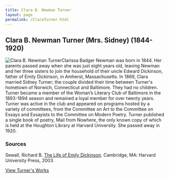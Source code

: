 ```yaml
---
title: Clara B. Newman Turner
layout: page
permalink: /ClaraTurner.html
---
```


## Clara B. Newman Turner (Mrs. Sidney) (1844-1920)
<div style="float: left"><img src="https://elizajames.github.io/WLCB_draft/assets/img/ClaraTurner.jpg" alt="Clara B. Newman Turner"></div>

Clarissa Badger Newman was born in 1844. Her parents passed away when she was just eight years old, leaving Newman and her three sisters to join the household of their uncle Edward Dickinson, father of Emily Dickinson, in Amherst, Massachusetts. In 1869, Clara married Sidney Turner; the couple divided their time between Turner's hometown of Norwich, Connecticut and Baltimore. They had no children. Turner became a member of the Woman’s Literary Club of Baltimore in the 1893-1894 season and remained a loyal member for over twenty years. Turner was active in the club and appeared on programs hosted by a variety of committees, from the Committee on Art to the Committee on Essays and Essayists to the Committee on Modern Poetry. Turner published a single book of poetry, Mail from Nowhere, the only known copy of which is held at the Houghton Library at Harvard University. She passed away in 1920.

### Sources

Sewall, Richard B. [The Life of Emily Dickinson](https://books.google.com/books?id=odjIKZKYHJQC&pg=PA265&lpg=PA265&dq=clara+newman+turner+emily+dickinson&source=bl&ots=Z5pAMdWkri&sig=nHe4YVpxxqUo6yhJcgDBFDqov-0&hl=en&sa=X&ved=0ahUKEwi7j5-IhIjZAhVBTd8KHbNlDOYQ6AEIMTAC#v=onepage&q=clara%20newman%20turner%20emily%20dickinson&f=false). Cambridge, MA: Harvard University Press, 2003. 

[View Turner's Works](https://elizajames.github.io/WLCB_draft/browse.html#clara)